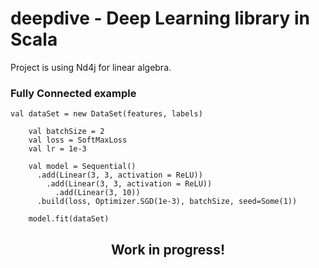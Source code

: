 # deepdive - Deep Learning library in Scala
Project is using Nd4j for linear algebra.


### Fully Connected example

```
val dataSet = new DataSet(features, labels)

    val batchSize = 2
    val loss = SoftMaxLoss
    val lr = 1e-3

    val model = Sequential()
      .add(Linear(3, 3, activation = ReLU))
        .add(Linear(3, 3, activation = ReLU))
          .add(Linear(3, 10))
      .build(loss, Optimizer.SGD(1e-3), batchSize, seed=Some(1))

    model.fit(dataSet)

```



  <h2 align="center">Work in progress!</h2> 